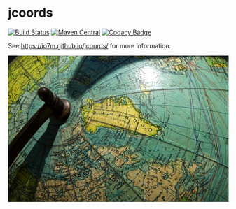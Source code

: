 jcoords
===

[![Build Status](https://travis-ci.org/io7m/jcoords.svg)](https://travis-ci.org/io7m/jcoords)
[![Maven Central](https://maven-badges.herokuapp.com/maven-central/com.io7m.jcoords/com.io7m.jcoords/badge.png)](https://maven-badges.herokuapp.com/maven-central/com.io7m.jcoords/com.io7m.jcoords)
[![Codacy Badge](https://api.codacy.com/project/badge/Grade/dbb53c94862b4651b624ea81153fb9d9)](https://www.codacy.com/app/github_79/jcoords?utm_source=github.com&amp;utm_medium=referral&amp;utm_content=io7m/jcoords&amp;utm_campaign=Badge_Grade)

See https://io7m.github.io/jcoords/ for more information.

![jcoords](./src/site/resources/jcoords.jpg?raw=true)
